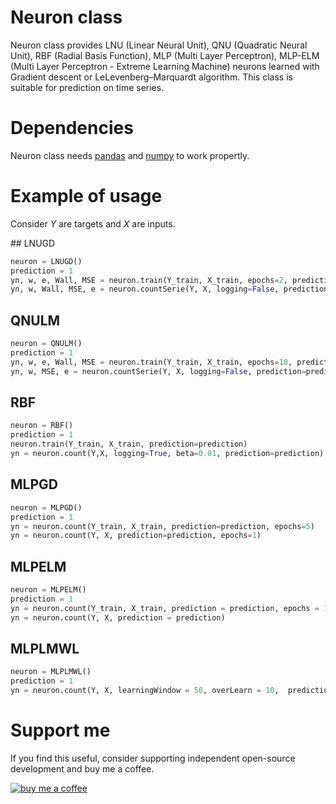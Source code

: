 # Neuron class
Neuron class provides LNU (Linear Neural Unit), QNU (Quadratic Neural Unit), RBF (Radial Basis Function), MLP (Multi Layer Perceptron), MLP-ELM (Multi Layer Perceptron - Extreme Learning Machine) neurons learned with Gradient descent or LeLevenberg–Marquardt algorithm. This class is suitable for prediction on time series.

# Dependencies
Neuron class needs [pandas](https://github.com/pydata/pandas) and [numpy](https://github.com/numpy/numpy) to work propertly.

# Example of usage

Consider *Y* are targets and *X* are inputs.

## LNUGD
```python
neuron = LNUGD()
prediction = 1
yn, w, e, Wall, MSE = neuron.train(Y_train, X_train, epochs=2, prediction=prediction)
yn, w, Wall, MSE, e = neuron.countSerie(Y, X, logging=False, prediction=prediction)
```

## QNULM
```python
neuron = QNULM()
prediction = 1
yn, w, e, Wall, MSE = neuron.train(Y_train, X_train, epochs=10, prediction=prediction)
yn, w, MSE, e = neuron.countSerie(Y, X, logging=False, prediction=prediction)
```

## RBF
```python
neuron = RBF()
prediction = 1
neuron.train(Y_train, X_train, prediction=prediction)
yn = neuron.count(Y,X, logging=True, beta=0.01, prediction=prediction)
```
## MLPGD
```python
neuron = MLPGD()
prediction = 1
yn = neuron.count(Y_train, X_train, prediction=prediction, epochs=5)
yn = neuron.count(Y, X, prediction=prediction, epochs=1)
```
## MLPELM
```python
neuron = MLPELM()
prediction = 1
yn = neuron.count(Y_train, X_train, prediction = prediction, epochs = 10)
yn = neuron.count(Y, X, prediction = prediction)
```
## MLPLMWL
```python
neuron = MLPLMWL()
prediction = 1
yn = neuron.count(Y, X, learningWindow = 50, overLearn = 10,  prediction = prediction)
```

# Support me
If you find this useful, consider supporting independent open-source development and buy me a coffee.

[![buy me a coffee](https://filipmolcik.com/wp-content/uploads/2020/07/BUY-ME-A-COFFEE.png)](https://www.buymeacoffee.com/p9IDjxX)
